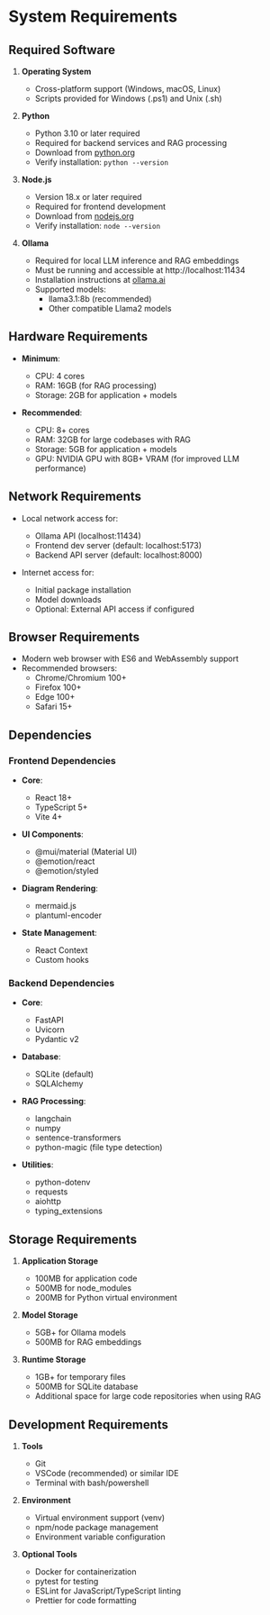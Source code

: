 # System Requirements

## Required Software

1. **Operating System**
   - Cross-platform support (Windows, macOS, Linux)
   - Scripts provided for Windows (.ps1) and Unix (.sh)

2. **Python**
   - Python 3.10 or later required
   - Required for backend services and RAG processing
   - Download from [python.org](https://www.python.org/downloads/)
   - Verify installation: `python --version`

3. **Node.js**
   - Version 18.x or later required
   - Required for frontend development
   - Download from [nodejs.org](https://nodejs.org/)
   - Verify installation: `node --version`

4. **Ollama**
   - Required for local LLM inference and RAG embeddings
   - Must be running and accessible at http://localhost:11434
   - Installation instructions at [ollama.ai](https://ollama.ai)
   - Supported models:
     - llama3.1:8b (recommended)
     - Other compatible Llama2 models

## Hardware Requirements

- **Minimum**:
  - CPU: 4 cores
  - RAM: 16GB (for RAG processing)
  - Storage: 2GB for application + models
  
- **Recommended**:
  - CPU: 8+ cores
  - RAM: 32GB for large codebases with RAG
  - Storage: 5GB for application + models
  - GPU: NVIDIA GPU with 8GB+ VRAM (for improved LLM performance)

## Network Requirements

- Local network access for:
  - Ollama API (localhost:11434)
  - Frontend dev server (default: localhost:5173)
  - Backend API server (default: localhost:8000)

- Internet access for:
  - Initial package installation
  - Model downloads
  - Optional: External API access if configured

## Browser Requirements

- Modern web browser with ES6 and WebAssembly support
- Recommended browsers:
  - Chrome/Chromium 100+
  - Firefox 100+
  - Edge 100+
  - Safari 15+

## Dependencies

### Frontend Dependencies
- **Core**:
  - React 18+
  - TypeScript 5+
  - Vite 4+

- **UI Components**:
  - @mui/material (Material UI)
  - @emotion/react
  - @emotion/styled

- **Diagram Rendering**:
  - mermaid.js
  - plantuml-encoder

- **State Management**:
  - React Context
  - Custom hooks

### Backend Dependencies
- **Core**:
  - FastAPI
  - Uvicorn
  - Pydantic v2

- **Database**:
  - SQLite (default)
  - SQLAlchemy

- **RAG Processing**:
  - langchain
  - numpy
  - sentence-transformers
  - python-magic (file type detection)

- **Utilities**:
  - python-dotenv
  - requests
  - aiohttp
  - typing_extensions

## Storage Requirements

1. **Application Storage**
   - 100MB for application code
   - 500MB for node_modules
   - 200MB for Python virtual environment

2. **Model Storage**
   - 5GB+ for Ollama models
   - 500MB for RAG embeddings

3. **Runtime Storage**
   - 1GB+ for temporary files
   - 500MB for SQLite database
   - Additional space for large code repositories when using RAG

## Development Requirements

1. **Tools**
   - Git
   - VSCode (recommended) or similar IDE
   - Terminal with bash/powershell

2. **Environment**
   - Virtual environment support (venv)
   - npm/node package management
   - Environment variable configuration

3. **Optional Tools**
   - Docker for containerization
   - pytest for testing
   - ESLint for JavaScript/TypeScript linting
   - Prettier for code formatting
